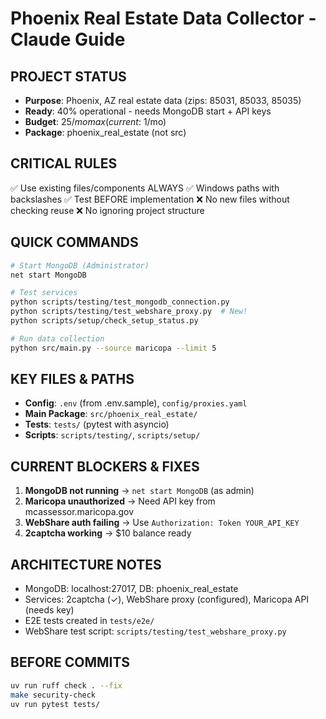 # Phoenix Real Estate Data Collector - Claude Guide

## PROJECT STATUS
- **Purpose**: Phoenix, AZ real estate data (zips: 85031, 85033, 85035)
- **Ready**: 40% operational - needs MongoDB start + API keys
- **Budget**: $25/mo max (current: ~$1/mo)
- **Package**: phoenix_real_estate (not src)

## CRITICAL RULES
✅ Use existing files/components ALWAYS
✅ Windows paths with backslashes
✅ Test BEFORE implementation
❌ No new files without checking reuse
❌ No ignoring project structure

## QUICK COMMANDS
```bash
# Start MongoDB (Administrator)
net start MongoDB

# Test services
python scripts/testing/test_mongodb_connection.py
python scripts/testing/test_webshare_proxy.py  # New!
python scripts/setup/check_setup_status.py

# Run data collection
python src/main.py --source maricopa --limit 5
```

## KEY FILES & PATHS
- **Config**: `.env` (from .env.sample), `config/proxies.yaml`
- **Main Package**: `src/phoenix_real_estate/`
- **Tests**: `tests/` (pytest with asyncio)
- **Scripts**: `scripts/testing/`, `scripts/setup/`

## CURRENT BLOCKERS & FIXES
1. **MongoDB not running** → `net start MongoDB` (as admin)
2. **Maricopa unauthorized** → Need API key from mcassessor.maricopa.gov
3. **WebShare auth failing** → Use `Authorization: Token YOUR_API_KEY`
4. **2captcha working** → $10 balance ready

## ARCHITECTURE NOTES
- MongoDB: localhost:27017, DB: phoenix_real_estate
- Services: 2captcha (✓), WebShare proxy (configured), Maricopa API (needs key)
- E2E tests created in `tests/e2e/`
- WebShare test script: `scripts/testing/test_webshare_proxy.py`

## BEFORE COMMITS
```bash
uv run ruff check . --fix
make security-check
uv run pytest tests/
```